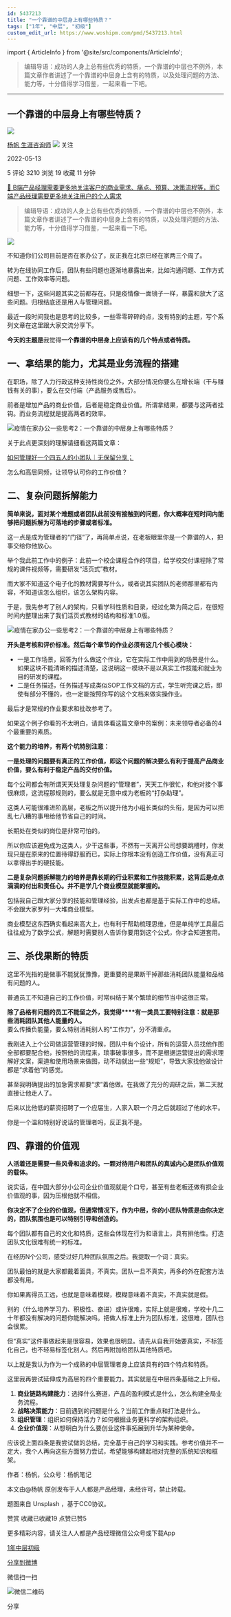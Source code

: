 ```yaml
---
id: 5437213
title: "一个靠谱的中层身上有哪些特质？"
tags: ["1年", "中层", "初级"]
custom_edit_url: https://www.woshipm.com/pmd/5437213.html
---
```

import { ArticleInfo } from '@site/src/components/ArticleInfo';

<ArticleInfo
    author="杨帆 生涯咨询师"
    authorLink="https://www.woshipm.com/u/152370"
    published="2022-05-13"
    views={3210}
    comments={5}
    collects={19}
/>

> 编辑导语：成功的人身上总有些优秀的特质，一个靠谱的中层也不例外，本篇文章作者讲述了一个靠谱的中层身上含有的特质，以及处理问题的方法、能力等，十分值得学习借鉴，一起来看一下吧。

---

## 一个靠谱的中层身上有哪些特质？

[![](https://static.woshipm.com/pmapp_avatar_20231102205903_6734.jpeg?imageView2/1/w/72/h/72/q/100)](https://www.woshipm.com/u/152370)

[杨帆 生涯咨询师](https://www.woshipm.com/u/152370) ![](https://static.woshipm.com/tag/1101_1@2x.png) 关注

2022-05-13

5 评论 3210 浏览 19 收藏 11 分钟

[🔗 B端产品经理需要更多地关注客户的商业需求、痛点、预算、决策流程等，而C端产品经理需要更多地关注用户的个人需求](https://ke.qidianla.com/courses/bcpm)

> 编辑导语：成功的人身上总有些优秀的特质，一个靠谱的中层也不例外，本篇文章作者讲述了一个靠谱的中层身上含有的特质，以及处理问题的方法、能力等，十分值得学习借鉴，一起来看一下吧。

![](https://image.woshipm.com/wp-files/2022/05/xO6ApkViNKrGMbf208Ic.jpg)

不知道你们公司目前是否在家办公了，反正我在北京已经在家两三个周了。

转为在线协同工作后，团队有些问题也逐渐地暴露出来，比如沟通问题、工作方式问题、工作效率等问题。

细想一下，这些问题其实之前都存在。只是疫情像一面镜子一样，暴露和放大了这些问题。归根结底还是用人与管理问题。

最近一段时间我也是思考的比较多，一些零零碎碎的点，没有特别的主题，写个系列文章在这里跟大家交流分享下。

**今天的主题是**我觉得**一个靠谱的中层身上应该有的几个特点或者特质。**

## 一、拿结果的能力，尤其是业务流程的搭建

在职场，除了人力行政这种支持性岗位之外，大部分情况你要么在增长端（干与赚钱有关的事），要么在交付端（产品服务或售后）。

前者是增加产品的商业价值，后者是稳定商业价值。所谓拿结果，都要与这两者挂钩。而业务流程就是提高两者的效率。

![疫情在家办公一些思考2：一个靠谱的中层身上有哪些特质？](https://image.woshipm.com/wp-files/2022/05/oZYHM5bhkHLcBKMSxSQY.png)

关于此点更深刻的理解请细看这两篇文章：

[如何管理好一个四五人的小团队｜无保留分享；](http://www.woshipm.com/zhichang/5380371.html)

怎么和高层同频，让领导认可你的工作价值？

## 二、复杂问题拆解能力

**简单来说，面对某个难题或者团队此前没有接触到的问题，你大概率在短时间内能够把问题拆解为可落地的步骤或者标准。**

这一点是成为管理者的“门径”了，再简单点说，在老板眼里你是一个靠谱的人，把事交给你他放心。

举个我此前工作中的例子：此前一个校企课程合作的项目，给学校交付课程除了常规的课件视频等，需要研发“活页式”教材。

而大家不知道这个电子化的教材需要写什么，或者说其实团队的老师那里都有内容，不知道该怎么组织，该怎么架构内容。

于是，我先参考了别人的架构，只看学科性质和目录，经过化繁为简之后，在很短时间内整理出来了我们活页式教材的结构和标准1.0版。

![疫情在家办公一些思考2：一个靠谱的中层身上有哪些特质？](https://image.woshipm.com/wp-files/2022/05/JNu33DyvR9sp8uiIdnd9.png)

**开头是考核和评价标准。然后每个章节的作业必须有这几个核心模块：**

*   一是工作场景，回答为什么做这个作业，它在实际工作中用到的场景是什么。如果这块不能清晰的描述清楚，这说明这一模块不是以真实工作技能和就业为目的研发的课程。
*   二是任务描述，任务描述写成类似SOP工作文档的方式，学生听完课之后，即使有部分不懂的，也一定能按照你写的这个文档来做实操作业。

最后才是常规的作业要求和批改参考了。

如果这个例子你看的不太明白，请具体看这篇文章中的案例：未来领导者必备的4个最重要的素质。

**这个能力的培养，有两个坑特别注意：**

**一是处理的问题要有真正的工作价值，即这个问题的解决要么有利于提高产品商业价值，要么有利于稳定产品的交付价值。**

每个公司都会有所谓天天处理复杂问题的“管理者”，天天工作很忙，和他对接个事很麻烦，这流程那规则的，要么就是无意中成为老板的“打杂助理”。

这类人可能很难进阶高层，老板之所以提升他为小组长类似的头衔，是因为可以把乱七八糟的事甩给他节省自己的时间。

长期处在类似的岗位是非常可怕的。

所以你应该避免成为这类人，少干这些事，不然有一天离开公司想要跳槽时，你发现只是在原来的位置待得舒服而已，实际上你根本没有创造工作价值，没有真正可以拿得出手的硬技能。

**二是复杂问题拆解能力的培养是靠长期的行业积累和工作技能积累，这背后是点点滴滴的付出和责任心。并不是学几个商业模型就能掌握的。**

包括我自己跟大家分享的技能和管理经验，出发点也都是基于实际工作中的总结。不会跟大家罗列一大堆商业模型。

商业模型这东西确实看起来高大上，也有利于帮助梳理思维，但是单纯学工具最后往往成为了数学公式，解题时需要别人告诉你要用到这个公式，你才会知道套用。

## 三、杀伐果断的特质

这里不光指的是做事不能犹犹豫豫，更重要的是果断干掉那些消耗团队能量和品格有问题的人。

普通员工不知道自己的工作价值，时常纠结于某个繁琐的细节当中这很正常。

**除了品格有问题的员工不能留之外，我觉得****有一类员工要特别注意：就是那些消耗团队其他人能量的人。**  
要么传播负能量，要么特别消耗别人的“工作力”，分不清重点。

我刚进入上个公司做运营管理的时候，团队中有个设计，所有的运营人员找他作图全部都要配合他，按照他的流程来，琐事破事很多，而不是根据运营提出的需求理解好文案，渠道和使用场景来做图，动不动就出一些“规矩”，导致大家找他做设计都是“求着他”的感觉。

甚至我明确提出的加急需求都要“求”着他做。在我做了充分的调研之后，第二天就直接让他走人了。

后来以比他低的薪资招聘了一个应届生，人家入职一个月之后就超过了他的水平。

你是一个温和特别好说话的管理者吗，反正我不是。

## 四、靠谱的价值观

**人活着还是需要一些风骨和追求的。一颗对待用户和团队的真诚内心是团队价值观的载体。**

说实话，在中国大部分小公司企业价值观就是个口号，甚至有些老板还做有损企业价值观的事，因为压根他就不相信。

**你决定不了企业的价值观，但通常情况下，作为中层，你的小团队特质是由你决定的，团队氛围也是可以特别引导和创造的。**

每个团队都有自己的文化和特质，这些会体现在行为和语言上，具有排他性。打造团队文化很难有统一的标准。

在经历N个公司，感受过好几种团队氛围之后。我提取一个词：真实。

团队最怕的就是大家都戴着面具，不真实。团队一旦不真实，再多的外在配套方法都没有用。

你如果离得员工远，也就是意味着模糊，模糊意味着不真实，不真实就是假。

别的（什么培养学习力、积极性、奋进）或许很难，实际上就是很难，学校十几二十年都没有解决的问题你能解决吗。把做人标准上升为团队标准，这很难，团队也会很累。

但“真实”这件事做起来是很容易，效果也很明显。请先从自我开始要真实，不标签化自己，也不轻易标签化别人。然后再附加给团队其他特质吧。

以上就是我认为作为一个成熟的中层管理者身上应该具有的四个特点和特质。

这里我再尝试延伸成为高层的四个重要能力。其实就是在中层四条基础之上升级。

1.  **商业链路构建能力**：选择什么赛道，产品的盈利模式是什么，怎么构建全局业务流程。
2.  **战略决策能力**：目前遇到的问题是什么？当前工作重点和打法是什么。
3.  **组织管理**：组织如何保持活力？如何根据业务更科学的架构组织。
4.  **企业价值观**：从想明白为什么要创业这件事拓展到升华为某种使命。

应该说上面四条是我尝试做的总结，完全基于自己的学习和实践。参考价值并不一定大，我个人再向这些方面努力尝试，希望能够构建起相对完整的系统知识和框架。

作者：杨帆，公众号：杨帆笔记

本文由@杨帆 原创发布于人人都是产品经理，未经许可，禁止转载。

题图来自 Unsplash ，基于CC0协议。

赞赏 收藏已收藏19 点赞已赞5

更多精彩内容，请关注人人都是产品经理微信公众号或下载App

[1年](https://www.woshipm.com/tag/1%e5%b9%b4)[中层](https://www.woshipm.com/tag/%e4%b8%ad%e5%b1%82)[初级](https://www.woshipm.com/tag/%e5%88%9d%e7%ba%a7)

[分享到微博](https://service.weibo.com/share/share.php?appkey=2775287854&title=一个靠谱的中层身上有哪些特质？&url=https://www.woshipm.com/pmd/5437213.html&pic=https://image.woshipm.com/wp-files/2022/05/xO6ApkViNKrGMbf208Ic.jpg)

微信扫一扫

![微信二维码](https://api.pwmqr.com/qrcode/create/?url=https://www.woshipm.com/pmd/5437213.html)

分享